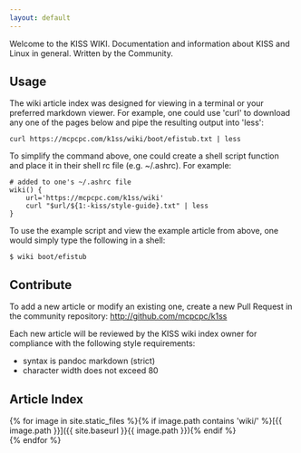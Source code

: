 ```yaml
---
layout: default
---
```


Welcome to the KISS WIKI. Documentation and information about KISS and Linux in 
general. Written by the Community.

## Usage

The wiki article index was designed for viewing in a terminal or your preferred
markdown viewer. For example, one could use 'curl' to download any one of the
pages below and pipe the resulting output into 'less':

    curl https://mcpcpc.com/k1ss/wiki/boot/efistub.txt | less

To simplify the command above, one could create a shell script function and 
place it in their shell rc file (e.g. ~/.ashrc). For example:

    # added to one's ~/.ashrc file
    wiki() {
        url='https://mcpcpc.com/k1ss/wiki'
        curl "$url/${1:-kiss/style-guide}.txt" | less
    }

To use the example script and view the example article from above, one would
simply type the following in a shell:

    $ wiki boot/efistub

## Contribute

To add a new article or modify an existing one, create a new Pull Request in
the community repository: http://github.com/mcpcpc/k1ss

Each new article will be reviewed by the KISS wiki index owner for compliance
with the following style requirements:

* syntax is pandoc markdown (strict)
* character width does not exceed 80

## Article Index

{% for image in site.static_files %}{% if image.path contains 'wiki/' %}[{{ image.path }}]({{ site.baseurl }}{{ image.path }}){% endif %}<br>{% endfor %}
